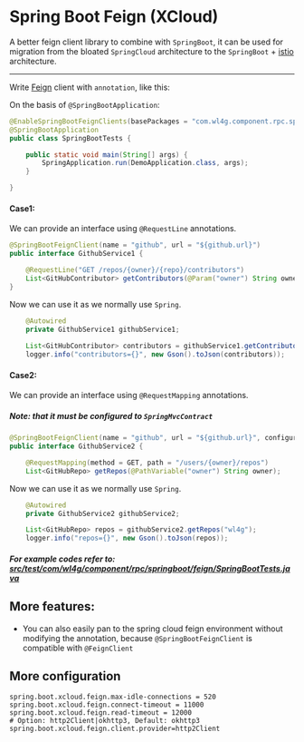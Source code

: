 # Spring Boot Feign (XCloud)

A better feign client library to combine with `SpringBoot`, it can be used for migration 
from the bloated `SpringCloud` architecture to the `SpringBoot` + [istio](https://istio.io) architecture.


---



Write [Feign](https://github.com/OpenFeign/feign) client with `annotation`, like this:


On the basis of `@SpringBootApplication`:

```java
@EnableSpringBootFeignClients(basePackages = "com.wl4g.component.rpc.springboot.feign")
@SpringBootApplication
public class SpringBootTests {

	public static void main(String[] args) {
		SpringApplication.run(DemoApplication.class, args);
	}

}
```

#### Case1:

We can provide an interface using `@RequestLine` annotations.

```java
@SpringBootFeignClient(name = "github", url = "${github.url}")
public interface GithubService1 {

    @RequestLine("GET /repos/{owner}/{repo}/contributors")
    List<GitHubContributor> getContributors(@Param("owner") String owner, @Param("repo") String repo);
}
```

Now we can use it as we normally use `Spring`.

```java
    @Autowired
    private GithubService1 githubService1;
    
    List<GitHubContributor> contributors = githubService1.getContributors("wl4g", "xcloud-components");
    logger.info("contributors={}", new Gson().toJson(contributors));    
```

#### Case2:

We can provide an interface using `@RequestMapping` annotations. 
##### Note: that it must be configured to `SpringMvcContract`

```java
@SpringBootFeignClient(name = "github", url = "${github.url}", configuration = { SpringMvcContract.class })
public interface GithubService2 {

    @RequestMapping(method = GET, path = "/users/{owner}/repos")
    List<GitHubRepo> getRepos(@PathVariable("owner") String owner);

```

Now we can use it as we normally use `Spring`.

```java
    @Autowired
    private GithubService2 githubService2;

    List<GitHubRepo> repos = githubService2.getRepos("wl4g");
    logger.info("repos={}", new Gson().toJson(repos));    
```

##### For example codes refer to: [src/test/com/wl4g/component/rpc/springboot/feign/SpringBootTests.java](src/test/com/wl4g/component/rpc/springboot/feign/SpringBootTests.java)


## More features:
- You can also easily pan to the spring cloud feign environment without modifying the annotation, 
because `@SpringBootFeignClient` is compatible with `@FeignClient`



## More configuration

```properties
spring.boot.xcloud.feign.max-idle-connections = 520
spring.boot.xcloud.feign.connect-timeout = 11000
spring.boot.xcloud.feign.read-timeout = 12000
# Option: http2Client|okhttp3, Default: okhttp3
spring.boot.xcloud.feign.client.provider=http2Client
```